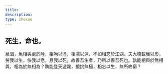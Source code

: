 ```yaml
---
title: 
description: 
type: zhexue
---
```


## 死生，命也。

泉涸，魚相與處於陸，相呴以溼，相濡以沫，不如相忘於江湖。夫大塊載我以形，勞我以生，佚我以老，息我以死。故善吾生者，乃所以善吾死也。孰能相與於無相與，相為於無相為？孰能登天遊霧，撓挑無極，相忘以生，無所終窮？
